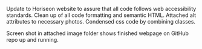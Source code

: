 Update to Horiseon website to assure that all code follows web accessibility standards. Clean up of all code formatting and semantic HTML. Attached alt attributes to necessary photos. Condensed css code by combining classes.

Screen shot in attached image folder shows finished webpage on GitHub repo up and running.  